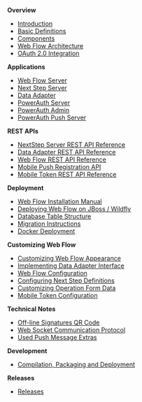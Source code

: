 **Overview**

- [Introduction](./Readme.md)
- [Basic Definitions](./Basic-Definitions.md)
- [Components](./Components.md)
- [Web Flow Architecture](./Web-Flow-Architecture.md)
- [OAuth 2.0 Integration](./OAuth-2.0-Integration.md)

**Applications**
- [Web Flow Server](./Web-Flow-Server.md)
- [Next Step Server](./Next-Step-Server.md)
- [Data Adapter](./Data-Adapter.md)
- [PowerAuth Server](https://github.com/wultra/powerauth-server)
- [PowerAuth Admin](https://github.com/wultra/powerauth-admin)
- [PowerAuth Push Server](https://github.com/wultra/powerauth-push-server)

**REST APIs**

- [NextStep Server REST API Reference](./Next-Step-Server-REST-API-Reference.md)
- [Data Adapter REST API Reference](./Data-Adapter-REST-API-Reference.md)
- [Web Flow REST API Reference](./Web-Flow-REST-API-Reference.md)
- [Mobile Push Registration API](./Mobile-Push-Registration-API.md)
- [Mobile Token REST API Reference](./Mobile-Token-API.md)

**Deployment**

- [Web Flow Installation Manual](./Web-Flow-Installation-Manual.md)
- [Deploying Web Flow on JBoss / Wildfly](./Deploying-Wildfly.md)
- [Database Table Structure](./Database-Table-Structure.md)
- [Migration Instructions](./Migration-Instructions.md)
- [Docker Deployment](./Docker-Deployment.md)

**Customizing Web Flow**
- [Customizing Web Flow Appearance](https://github.com/wultra/powerauth-webflow-customization/blob/develop/docs/Customizing-Web-Flow-Appearance.md)
- [Implementing Data Adapter Interface](https://github.com/wultra/powerauth-webflow-customization/blob/develop/docs/Implementing-the-Data-Adapter-Interface.md)
- [Web Flow Configuration](./Web-Flow-Configuration.md)
- [Configuring Next Step Definitions](./Configuring-Next-Step-Definitions.md)
- [Customizing Operation Form Data](./Customizing-Operation-Form-Data.md)
- [Mobile Token Configuration](./Mobile-Token-Configuration.md)

**Technical Notes**

- [Off-line Signatures QR Code](./Off-line-Signatures-QR-Code.md)
- [Web Socket Communication Protocol](./Web-Socket-Communication-Protocol.md)
- [Used Push Message Extras](./Used-Push-Message-Extras.md)

**Development**

- [Compilation, Packaging and Deployment](./Compilation,-Packaging-and-Deployment.md)

**Releases**

- [Releases](https://github.com/wultra/powerauth-webflow/releases)
